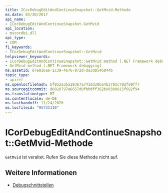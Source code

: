```yaml
---
title: ICorDebugEditAndContinueSnapshot::GetMvid-Methode
ms.date: 03/30/2017
api_name:
- ICorDebugEditAndContinueSnapshot.GetMvid
api_location:
- mscordbi.dll
api_type:
- COM
f1_keywords:
- ICorDebugEditAndContinueSnapshot::GetMvid
helpviewer_keywords:
- ICorDebugEditAndContinueSnapshot::GetMvid method [.NET Framework debugging]
- GetMvid method [.NET Framework debugging]
ms.assetid: d7e916a6-1c39-4676-972d-da3d8546044b
topic_type:
- apiref
ms.openlocfilehash: bf052a3ba19367a741dd38ba4b3781c792fd9ff7
ms.sourcegitcommit: d8020797a6657d0fbbdff362b80300815f682f94
ms.translationtype: MT
ms.contentlocale: de-DE
ms.lasthandoff: 11/24/2020
ms.locfileid: "95731110"
---
```

# <a name="icordebugeditandcontinuesnapshotgetmvid-method"></a>ICorDebugEditAndContinueSnapshot::GetMvid-Methode

`GetMvid` ist veraltet. Rufen Sie diese Methode nicht auf.  
  
## <a name="see-also"></a>Weitere Informationen

- [Debugschnittstellen](debugging-interfaces.md)
